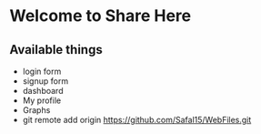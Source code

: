# Welcome to Share Here 
## Available things
- login form
- signup form
- dashboard
- My profile
- Graphs
- git remote add origin https://github.com/Safal15/WebFiles.git